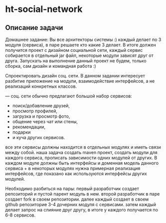 # ht-social-network

## Описание задачи
Домашнее задание: Вы все архитекторы системы :) каждый делает по 3 модуля (сервиса), в паре решаете кто какие 3 делает. В итоге должен получится проект с дизайном социальной сети, каждый сервис собирается в отдельный jar файл, некоторые модули зависят друг от друга. Запускать на выполнение данный проект не будем, только сборка, сам дизайн и командная работа :)

Спроектировать дизайн соц. сети. В данном задании интересует разбитие приложение на модули, взаимодействие интерфейсов, а не реализаций конкретных классов.

— cоц. сети обычно предлагают большой набор сервисов: 
- поиск/добавление друзей, 
- просмотр профилей,  
- загрузка и просмотр фото, 
- общение через чат или стены, 
- рекомендации, 
- подарки
- и куча других сервисов.

все эти сервисы должны находится в отдельных модулях и иметь связи между собой.
наша задача создать maven проект, создать модули для каждого сервиса, прописать зависимости одних модулей от других. В каждом модуле должны быть интерфейсы и доменная модель данного сервиса + в некоторых модулях нужна примерная реализация интерфейсов, где показано как используются интерфейсы других модулей.


Необходимо разбиться на пары: первый разработчик создает репозиторий и пустой парент модуль в нем.
второй разработчик в паре создает fork в своем репозитории.
далее каждый создает в своем github репозиторие 3-4 дочерних модуля с сервисами.
затем каждый делает запрос на слияние друг другу, в итоге у каждого получается по 6-8 сервисов.

